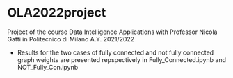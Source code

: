 # OLA2022project
 Project of the course Data Intelligence Applications with Professor Nicola Gatti in Politecnico di Milano A.Y. 2021/2022

+ Results for the two cases of fully connected and not fully connected graph weights are presented repspectively in Fully_Connected.ipynb and NOT_Fully_Con.ipynb
